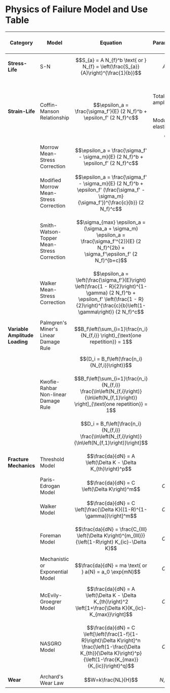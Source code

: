 # Physics of Failure Model and Use Table

| Category | Model | Equation | Parameters | Physics of Failure Applications | RMT Tool(s) | References |
| -------- | ----- | -------- | ---------- | ------------------------------- | -------- | ---------- |
| **Stress-Life** | S-N | $$S_{a} = A N_{f}^b \text{ or } N_{f} = \left(\frac{S_{a}}{A}\right)^{\frac{1}{b}}$$ | $$A, b$$ | Low cycle fatigue |      |      |
| **Strain-Life** | Coffin-Manson Relationship | $$\epsilon_a = \frac{\sigma_f'}{E} (2 N_f)^b + \epsilon_f' (2 N_f)^c$$ | $$\epsilon_a$$ Total strain amplitude, $$E$$ Modulus of elasticity, $$\sigma_f'$$ | High cycle fatigue |      |      |
|              | Morrow Mean-Stress Correction | $$\epsilon_a = \frac{\sigma_f' - \sigma_m}{E} (2 N_f)^b + \epsilon_f' (2 N_f)^c$$ |    |      |      |      |
|              | Modified Morrow Mean-Stress Correction | $$\epsilon_a = \frac{\sigma_f' - \sigma_m}{E} (2 N_f)^b + \epsilon_f' (\frac{\sigma_f' - \sigma_m}{\sigma_f'})^{\frac{c}{b}} (2 N_f)^c$$ |    |      |      |      |
|              | Smith-Watson-Topper Mean-Stress Correction | $$\sigma_{max} \epsilon_a = (\sigma_a + \sigma_m) \epsilon_a = \frac{\sigma_f'^{2}}{E} (2 N_f)^{2b} + \sigma_f'\epsilon_f' (2 N_f)^{b+c}$$ |    |      |      |      |
|              | Walker Mean-Stress Correction | $$\epsilon_a = \left(\frac{\sigma_f'}{E}\right) \left(\frac{1 - R}{2}\right)^{1-\gamma} (2 N_f)^b + \epsilon_f' \left(\frac{1 - R}{2}\right)^{\frac{c}{b}\left(1-\gamma\right)} (2 N_f)^c$$ |    |      |      |      |
| **Variable Amplitude Loading** | Palmgren's Miner's Linear Damage Rule | $$B_f\left(\sum_{i=1}\frac{n_i}{N_{f,i}} \right)_{\text{one repetition}} = 1$$ |  | Low/High cycle fatigue |      |      |
|  |  | $${D_i = B_f\left(\frac{n_i}{N_{f,i}}\right)}$$ |  |  |      |      |
|  | Kwofie-Rahbar Non-linear Damage Rule | $$B_f\left[\sum_{i=1}\frac{n_i}{N_{f,i}} \frac{\ln\left(N_{f,i}\right)}{\ln\left(N_{f,1}\right)} \right]_{\text{one repetition}} = 1$$ |  |  |      |      |
|  |  | $$D_i = B_f\left[\frac{n_i}{N_{f,i}} \frac{\ln\left(N_{f,i}\right)}{\ln\left(N_{f,1}\right)}\right]$$ |  |  |      |      |
| **Fracture Mechanics** | Threshold Model | $$\frac{da}{dN} = A \left(\Delta K - \Delta K_{th}\right)^p$$ |  | Region I |      |      |
|  | Paris-Edrogan Model | $$\frac{da}{dN} = C \left(\Delta K\right)^m$$ | $$C, m$$ | Region II |      |      |
|  | Walker Model | $$\frac{da}{dN} = C \left[\frac{\Delta K}{(1-R)^{1-\gamma}}\right]^m$$ | $$C, m$$ | Region II |      |      |
|  | Foreman Model | $$\frac{da}{dN} = \frac{C_{III} \left(\Delta K\right)^{m_{III}}}{\left(1-R\right) K_{ic}-\Delta K}$$ | $$C, m$$ | Region III |      |      |
|  | Mechanistic or Exponential Model | $$\frac{da}{dN} = ma \text{ or } a(N) = a_0 \exp{mN}$$ | $$C, m$$ | Region I, II, & III |      |      |
|  | McEvily-Groegrer Model | $$\frac{da}{dN} = A \left(\Delta K - \Delta K_{th}\right)^2 \left[1+\frac{\Delta K}{K_{ic}-K_{max}}\right]$$ | $$C, m$$ | Region I, II, & III |      |      |
|  | NASGRO Model | $$\frac{da}{dN} = C \left[\left(\frac{1-f}{1-R}\right)\Delta K\right]^n \frac{\left(1-\frac{\Delta K_{th}}{\Delta K}\right)^p}{\left(1-\frac{K_{max}}{K_{ic}}\right)^q}$$ | $$C, m$$ | Region I, II, & III |      |      |
| **Wear** | Archard's Wear Law | $$W=k\frac{NL}{H}$$ | $$N, L, H$$ |  |      |      |
